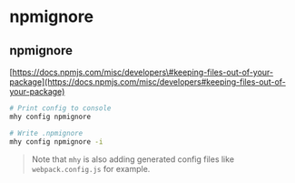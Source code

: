 # npmignore

## npmignore

[https://docs.npmjs.com/misc/developers\#keeping-files-out-of-your-package](https://docs.npmjs.com/misc/developers#keeping-files-out-of-your-package)

```bash
# Print config to console
mhy config npmignore

# Write .npmignore
mhy config npmignore -i
```

> Note that `mhy` is also adding generated config files like `webpack.config.js` for example.

